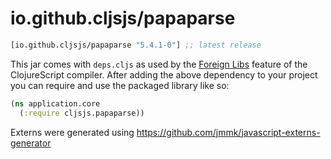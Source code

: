 # io.github.cljsjs/papaparse

[](dependency)
```clojure
[io.github.cljsjs/papaparse "5.4.1-0"] ;; latest release
```
[](/dependency)

This jar comes with `deps.cljs` as used by the [Foreign Libs][flibs] feature
of the ClojureScript compiler. After adding the above dependency to your project
you can require and use the packaged library like so:

```clojure
(ns application.core
  (:require cljsjs.papaparse))

```

Externs were generated using https://github.com/jmmk/javascript-externs-generator

[flibs]: https://clojurescript.org/reference/packaging-foreign-deps

